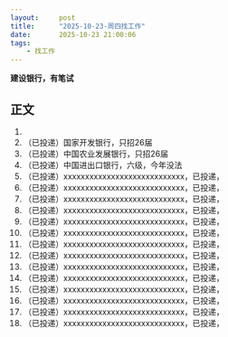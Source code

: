 ```yaml
---
layout:     post
title:      "2025-10-23-周四找工作"
date:       2025-10-23 21:00:06
tags:
    - 找工作
---
```


**建设银行，有笔试**




## 正文

1. 
1. （已投递）国家开发银行，只招26届
1. （已投递）中国农业发展银行，只招26届
1. （已投递）中国进出口银行，六级，今年没法
1. （已投递）xxxxxxxxxxxxxxxxxxxxxxxxxxxx，已投递，
1. （已投递）xxxxxxxxxxxxxxxxxxxxxxxxxxxx，已投递，
1. （已投递）xxxxxxxxxxxxxxxxxxxxxxxxxxxx，已投递，
1. （已投递）xxxxxxxxxxxxxxxxxxxxxxxxxxxx，已投递，
1. （已投递）xxxxxxxxxxxxxxxxxxxxxxxxxxxx，已投递，
1. （已投递）xxxxxxxxxxxxxxxxxxxxxxxxxxxx，已投递，
1. （已投递）xxxxxxxxxxxxxxxxxxxxxxxxxxxx，已投递，
1. （已投递）xxxxxxxxxxxxxxxxxxxxxxxxxxxx，已投递，
1. （已投递）xxxxxxxxxxxxxxxxxxxxxxxxxxxx，已投递，
1. （已投递）xxxxxxxxxxxxxxxxxxxxxxxxxxxx，已投递，
1. （已投递）xxxxxxxxxxxxxxxxxxxxxxxxxxxx，已投递，
1. （已投递）xxxxxxxxxxxxxxxxxxxxxxxxxxxx，已投递，
1. （已投递）xxxxxxxxxxxxxxxxxxxxxxxxxxxx，已投递，
1. （已投递）xxxxxxxxxxxxxxxxxxxxxxxxxxxx，已投递，















